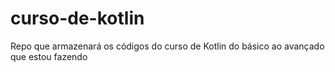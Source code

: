 # curso-de-kotlin
Repo que armazenará os códigos do curso de Kotlin do básico ao avançado que estou fazendo
